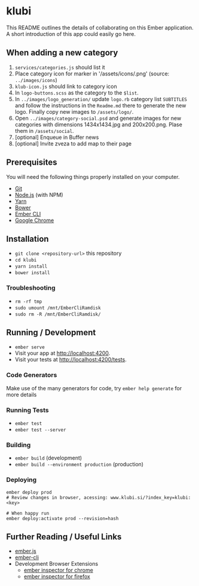 # klubi

This README outlines the details of collaborating on this Ember application.
A short introduction of this app could easily go here.

## When adding a new category

1. `services/categories.js` should list it
2. Place category icon for marker in '/assets/icons/<category>.png' (source: `../images/icons`)
3. `klub-icon.js` should link to category icon
4. In `logo-buttons.scss` as the category to the `$list`.
5. In `../images/logo_generation/` update `logo.rb` category list `SUBTITLES` and follow the instructions in the `Readme.md` there to generate the new logo. Finally copy new images to `/assets/logo/`.
6. Open `../images/category-social.psd` and generate images for new categories with dimensions 1434x1434.jpg and 200x200.png. Plase them in `/assets/social`.
7. [optional] Enqueue in Buffer news
8. [optional] Invite zveza to add map to their page

## Prerequisites

You will need the following things properly installed on your computer.

* [Git](https://git-scm.com/)
* [Node.js](https://nodejs.org/) (with NPM)
* [Yarn](https://yarnpkg.com/)
* [Bower](https://bower.io/)
* [Ember CLI](https://ember-cli.com/)
* [Google Chrome](https://google.com/chrome/)

## Installation

* `git clone <repository-url>` this repository
* `cd klubi`
* `yarn install`
* `bower install`

### Troubleshooting

* `rm -rf tmp`
* `sudo umount /mnt/EmberCliRamdisk`
* `sudo rm -R /mnt/EmberCliRamdisk/`

## Running / Development

* `ember serve`
* Visit your app at [http://localhost:4200](http://localhost:4200).
* Visit your tests at [http://localhost:4200/tests](http://localhost:4200/tests).

### Code Generators

Make use of the many generators for code, try `ember help generate` for more details

### Running Tests

* `ember test`
* `ember test --server`

### Building

* `ember build` (development)
* `ember build --environment production` (production)

### Deploying

```
ember deploy prod
# Review changes in browser, acessing: www.klubi.si/?index_key=klubi:<key>

# When happy run
ember deploy:activate prod --revision=hash
```

## Further Reading / Useful Links

* [ember.js](https://emberjs.com/)
* [ember-cli](https://ember-cli.com/)
* Development Browser Extensions
  * [ember inspector for chrome](https://chrome.google.com/webstore/detail/ember-inspector/bmdblncegkenkacieihfhpjfppoconhi)
  * [ember inspector for firefox](https://addons.mozilla.org/en-US/firefox/addon/ember-inspector/)

